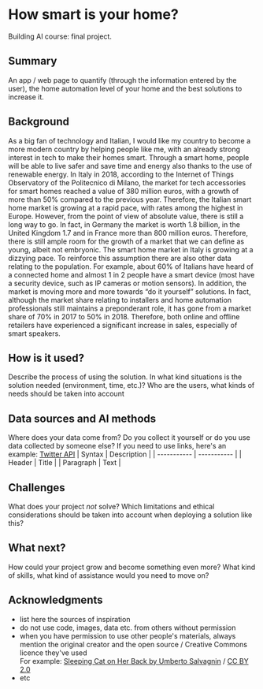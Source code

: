 # How smart is your home?
Building AI course: final project.
## Summary
An app / web page to quantify (through the information entered by the user), the home automation level of your home and the best solutions to increase it. 
## Background
As a big fan of technology and Italian, I would like my country to become a more modern country by helping people like me, with an already strong interest in tech to make their homes smart.
Through a smart home, people will be able to live safer and save time and energy also thanks to the use of renewable energy.
In Italy in 2018, according to the Internet of Things Observatory of the Politecnico di Milano, the market for tech accessories for smart homes reached a value of 380 million euros, with a growth of more than 50% compared to the previous year. Therefore, the Italian smart home market is growing at a rapid pace, with rates among the highest in Europe. However, from the point of view of absolute value, there is still a long way to go. In fact, in Germany the market is worth 1.8 billion, in the United Kingdom 1.7 and in France more than 800 million euros. Therefore, there is still ample room for the growth of a market that we can define as young, albeit not embryonic.
The smart home market in Italy is growing at a dizzying pace. To reinforce this assumption there are also other data relating to the population. For example, about 60% of Italians have heard of a connected home and almost 1 in 2 people have a smart device (most have a security device, such as IP cameras or motion sensors). In addition, the market is moving more and more towards “do it yourself” solutions. In fact, although the market share relating to installers and home automation professionals still maintains a preponderant role, it has gone from a market share of 70% in 2017 to 50% in 2018. Therefore, both online and offline retailers have experienced a significant increase in sales, especially of smart speakers.
## How is it used?
Describe the process of using the solution. In what kind situations is the solution needed (environment, time, etc.)? Who are the users, what kinds of needs should be taken into account
## Data sources and AI methods
Where does your data come from? Do you collect it yourself or do you use data collected by someone else?
If you need to use links, here's an example:
[Twitter API](https://developer.twitter.com/en/docs)
| Syntax      | Description |
| ----------- | ----------- |
| Header      | Title       |
| Paragraph   | Text        |
## Challenges
What does your project _not_ solve? Which limitations and ethical considerations should be taken into account when deploying a solution like this?
## What next?
How could your project grow and become something even more? What kind of skills, what kind of assistance would you  need to move on? 
## Acknowledgments
* list here the sources of inspiration 
* do not use code, images, data etc. from others without permission
* when you have permission to use other people's materials, always mention the original creator and the open source / Creative Commons licence they've used
  <br>For example: [Sleeping Cat on Her Back by Umberto Salvagnin](https://commons.wikimedia.org/wiki/File:Sleeping_cat_on_her_back.jpg#filelinks) / [CC BY 2.0](https://creativecommons.org/licenses/by/2.0)
* etc
